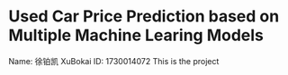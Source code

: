 # Used Car Price Prediction based on Multiple Machine Learing Models
Name: 徐铂凯 XuBokai     ID: 1730014072 
This is the project 

